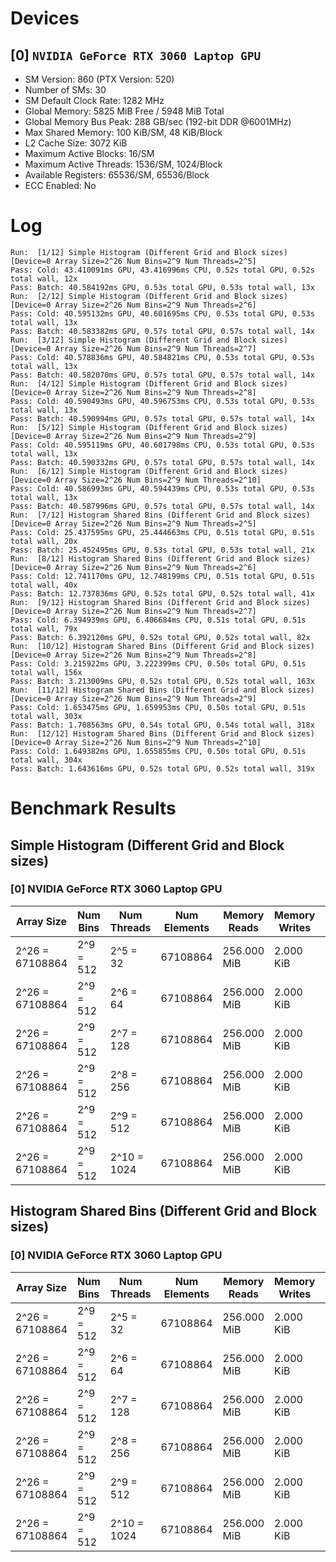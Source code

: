# Devices

## [0] `NVIDIA GeForce RTX 3060 Laptop GPU`
* SM Version: 860 (PTX Version: 520)
* Number of SMs: 30
* SM Default Clock Rate: 1282 MHz
* Global Memory: 5825 MiB Free / 5948 MiB Total
* Global Memory Bus Peak: 288 GB/sec (192-bit DDR @6001MHz)
* Max Shared Memory: 100 KiB/SM, 48 KiB/Block
* L2 Cache Size: 3072 KiB
* Maximum Active Blocks: 16/SM
* Maximum Active Threads: 1536/SM, 1024/Block
* Available Registers: 65536/SM, 65536/Block
* ECC Enabled: No

# Log

```
Run:  [1/12] Simple Histogram (Different Grid and Block sizes) [Device=0 Array Size=2^26 Num Bins=2^9 Num Threads=2^5]
Pass: Cold: 43.410091ms GPU, 43.416996ms CPU, 0.52s total GPU, 0.52s total wall, 12x 
Pass: Batch: 40.584192ms GPU, 0.53s total GPU, 0.53s total wall, 13x
Run:  [2/12] Simple Histogram (Different Grid and Block sizes) [Device=0 Array Size=2^26 Num Bins=2^9 Num Threads=2^6]
Pass: Cold: 40.595132ms GPU, 40.601695ms CPU, 0.53s total GPU, 0.53s total wall, 13x 
Pass: Batch: 40.583382ms GPU, 0.57s total GPU, 0.57s total wall, 14x
Run:  [3/12] Simple Histogram (Different Grid and Block sizes) [Device=0 Array Size=2^26 Num Bins=2^9 Num Threads=2^7]
Pass: Cold: 40.578836ms GPU, 40.584821ms CPU, 0.53s total GPU, 0.53s total wall, 13x 
Pass: Batch: 40.582070ms GPU, 0.57s total GPU, 0.57s total wall, 14x
Run:  [4/12] Simple Histogram (Different Grid and Block sizes) [Device=0 Array Size=2^26 Num Bins=2^9 Num Threads=2^8]
Pass: Cold: 40.590493ms GPU, 40.596753ms CPU, 0.53s total GPU, 0.53s total wall, 13x 
Pass: Batch: 40.590994ms GPU, 0.57s total GPU, 0.57s total wall, 14x
Run:  [5/12] Simple Histogram (Different Grid and Block sizes) [Device=0 Array Size=2^26 Num Bins=2^9 Num Threads=2^9]
Pass: Cold: 40.595119ms GPU, 40.601798ms CPU, 0.53s total GPU, 0.53s total wall, 13x 
Pass: Batch: 40.590332ms GPU, 0.57s total GPU, 0.57s total wall, 14x
Run:  [6/12] Simple Histogram (Different Grid and Block sizes) [Device=0 Array Size=2^26 Num Bins=2^9 Num Threads=2^10]
Pass: Cold: 40.586993ms GPU, 40.594439ms CPU, 0.53s total GPU, 0.53s total wall, 13x 
Pass: Batch: 40.587996ms GPU, 0.57s total GPU, 0.57s total wall, 14x
Run:  [7/12] Histogram Shared Bins (Different Grid and Block sizes) [Device=0 Array Size=2^26 Num Bins=2^9 Num Threads=2^5]
Pass: Cold: 25.437595ms GPU, 25.444663ms CPU, 0.51s total GPU, 0.51s total wall, 20x 
Pass: Batch: 25.452495ms GPU, 0.53s total GPU, 0.53s total wall, 21x
Run:  [8/12] Histogram Shared Bins (Different Grid and Block sizes) [Device=0 Array Size=2^26 Num Bins=2^9 Num Threads=2^6]
Pass: Cold: 12.741170ms GPU, 12.748199ms CPU, 0.51s total GPU, 0.51s total wall, 40x 
Pass: Batch: 12.737836ms GPU, 0.52s total GPU, 0.52s total wall, 41x
Run:  [9/12] Histogram Shared Bins (Different Grid and Block sizes) [Device=0 Array Size=2^26 Num Bins=2^9 Num Threads=2^7]
Pass: Cold: 6.394939ms GPU, 6.406684ms CPU, 0.51s total GPU, 0.51s total wall, 79x 
Pass: Batch: 6.392120ms GPU, 0.52s total GPU, 0.52s total wall, 82x
Run:  [10/12] Histogram Shared Bins (Different Grid and Block sizes) [Device=0 Array Size=2^26 Num Bins=2^9 Num Threads=2^8]
Pass: Cold: 3.215922ms GPU, 3.222399ms CPU, 0.50s total GPU, 0.51s total wall, 156x 
Pass: Batch: 3.213009ms GPU, 0.52s total GPU, 0.52s total wall, 163x
Run:  [11/12] Histogram Shared Bins (Different Grid and Block sizes) [Device=0 Array Size=2^26 Num Bins=2^9 Num Threads=2^9]
Pass: Cold: 1.653475ms GPU, 1.659953ms CPU, 0.50s total GPU, 0.51s total wall, 303x 
Pass: Batch: 1.708563ms GPU, 0.54s total GPU, 0.54s total wall, 318x
Run:  [12/12] Histogram Shared Bins (Different Grid and Block sizes) [Device=0 Array Size=2^26 Num Bins=2^9 Num Threads=2^10]
Pass: Cold: 1.649382ms GPU, 1.655855ms CPU, 0.50s total GPU, 0.51s total wall, 304x 
Pass: Batch: 1.643616ms GPU, 0.52s total GPU, 0.52s total wall, 319x
```

# Benchmark Results

## Simple Histogram (Different Grid and Block sizes)

### [0] NVIDIA GeForce RTX 3060 Laptop GPU

|   Array Size    | Num Bins  | Num Threads | Num Elements | Memory Reads | Memory Writes | Samples | CPU Time  | Noise  | GPU Time  | Noise  | Elem/s | GlobalMem BW | BWUtil | Samples | Batch GPU |
|-----------------|-----------|-------------|--------------|--------------|---------------|---------|-----------|--------|-----------|--------|--------|--------------|--------|---------|-----------|
| 2^26 = 67108864 | 2^9 = 512 |    2^5 = 32 |     67108864 |  256.000 MiB |     2.000 KiB |     12x | 43.417 ms | 12.71% | 43.410 ms | 12.71% | 1.546G |   6.184 GB/s |  2.15% |     13x | 40.584 ms |
| 2^26 = 67108864 | 2^9 = 512 |    2^6 = 64 |     67108864 |  256.000 MiB |     2.000 KiB |     13x | 40.602 ms |  0.02% | 40.595 ms |  0.01% | 1.653G |   6.613 GB/s |  2.30% |     14x | 40.583 ms |
| 2^26 = 67108864 | 2^9 = 512 |   2^7 = 128 |     67108864 |  256.000 MiB |     2.000 KiB |     13x | 40.585 ms |  0.02% | 40.579 ms |  0.01% | 1.654G |   6.615 GB/s |  2.30% |     14x | 40.582 ms |
| 2^26 = 67108864 | 2^9 = 512 |   2^8 = 256 |     67108864 |  256.000 MiB |     2.000 KiB |     13x | 40.597 ms |  0.02% | 40.590 ms |  0.01% | 1.653G |   6.613 GB/s |  2.30% |     14x | 40.591 ms |
| 2^26 = 67108864 | 2^9 = 512 |   2^9 = 512 |     67108864 |  256.000 MiB |     2.000 KiB |     13x | 40.602 ms |  0.02% | 40.595 ms |  0.01% | 1.653G |   6.613 GB/s |  2.30% |     14x | 40.590 ms |
| 2^26 = 67108864 | 2^9 = 512 | 2^10 = 1024 |     67108864 |  256.000 MiB |     2.000 KiB |     13x | 40.594 ms |  0.02% | 40.587 ms |  0.01% | 1.653G |   6.614 GB/s |  2.30% |     14x | 40.588 ms |

## Histogram Shared Bins (Different Grid and Block sizes)

### [0] NVIDIA GeForce RTX 3060 Laptop GPU

|   Array Size    | Num Bins  | Num Threads | Num Elements | Memory Reads | Memory Writes | Samples | CPU Time  | Noise | GPU Time  | Noise | Elem/s  | GlobalMem BW | BWUtil | Samples | Batch GPU |
|-----------------|-----------|-------------|--------------|--------------|---------------|---------|-----------|-------|-----------|-------|---------|--------------|--------|---------|-----------|
| 2^26 = 67108864 | 2^9 = 512 |    2^5 = 32 |     67108864 |  256.000 MiB |     2.000 KiB |     20x | 25.445 ms | 0.15% | 25.438 ms | 0.15% |  2.638G |  10.553 GB/s |  3.66% |     21x | 25.452 ms |
| 2^26 = 67108864 | 2^9 = 512 |    2^6 = 64 |     67108864 |  256.000 MiB |     2.000 KiB |     40x | 12.748 ms | 0.06% | 12.741 ms | 0.02% |  5.267G |  21.069 GB/s |  7.31% |     41x | 12.738 ms |
| 2^26 = 67108864 | 2^9 = 512 |   2^7 = 128 |     67108864 |  256.000 MiB |     2.000 KiB |     79x |  6.407 ms | 0.20% |  6.395 ms | 0.02% | 10.494G |  41.977 GB/s | 14.57% |     82x |  6.392 ms |
| 2^26 = 67108864 | 2^9 = 512 |   2^8 = 256 |     67108864 |  256.000 MiB |     2.000 KiB |    156x |  3.222 ms | 0.21% |  3.216 ms | 0.02% | 20.868G |  83.471 GB/s | 28.98% |    163x |  3.213 ms |
| 2^26 = 67108864 | 2^9 = 512 |   2^9 = 512 |     67108864 |  256.000 MiB |     2.000 KiB |    303x |  1.660 ms | 0.69% |  1.653 ms | 0.56% | 40.587G | 162.347 GB/s | 56.36% |    318x |  1.709 ms |
| 2^26 = 67108864 | 2^9 = 512 | 2^10 = 1024 |     67108864 |  256.000 MiB |     2.000 KiB |    304x |  1.656 ms | 0.48% |  1.649 ms | 0.25% | 40.687G | 162.750 GB/s | 56.50% |    319x |  1.644 ms |
